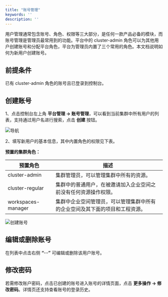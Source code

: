 ```yaml
---
title: "账号管理"
keywords: ''
description: ''
---
```


用户管理通常包含账号、角色、权限等三大部分，是任何一款产品必备的模块，而账号管理是管理员最常用到的功能。平台中的 cluster-admin 角色可以为其他用户创建账号和分配平台角色，平台为管理员内置了三个常用的角色。本文档说明如何为新用户创建账号。

## 前提条件

已有 cluster-admin 角色的账号且已登录到控制台。

## 创建账号

1、点击控制台左上角 **平台管理 → 账号管理**，可以看到当前集群中所有用户的列表，支持通过用户名进行搜索，点击 **创建** 按钮。

![导航](/add-new-user.png)

2、填写新用户的基本信息，其中内置角色的权限见下表。

**预置的集群角色：**

|预置角色|描述|
|---|---|
|cluster-admin |集群管理员，可以管理集群中所有的资源。|
|cluster-regular|集群中的普通用户，在被邀请加入企业空间之前没有任何资源操作权限。|
|workspaces-manager|集群中企业空间管理员，可以管理集群中所有的企业空间及其下面的项目和工程资源。|

![创建账号](/create-account-zh.png)


## 编辑或删除账号

在列表中点击右侧 **“···”** 可编辑或删除该用户账号。

## 修改密码

若需修改账户密码，点击已创建的账号进入账号的详情页面，点击 **更多操作 → 修改密码**。详情页还支持查看账号的登录历史。